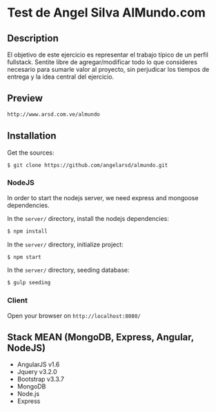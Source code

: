 # Test de Angel Silva AlMundo.com

## Description
El objetivo de este ejercicio es representar el trabajo típico de un perfil fullstack.
Sentite libre de agregar/modificar todo lo que consideres necesario para sumarle valor al proyecto, sin perjudicar los tiempos de entrega y la idea central del ejercicio.

## Preview
```bash
http://www.arsd.com.ve/almundo
```

## Installation

Get the sources:
```bash
$ git clone https://github.com/angelarsd/almundo.git
```

### NodeJS

In order to start the nodejs server, we need express and mongoose dependencies.

In the `server/` directory, install the nodejs dependencies:
```bash
$ npm install
```

In the `server/` directory, initialize project:
```bash
$ npm start
```

In the `server/` directory, seeding database:
```bash
$ gulp seeding
```

### Client

Open your browser on `http://localhost:8080/`

## Stack MEAN (MongoDB, Express, Angular, NodeJS)

* AngularJS v1.6
* Jquery v3.2.0
* Bootstrap v3.3.7
* MongoDB 
* Node.js
* Express
